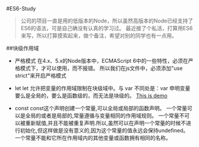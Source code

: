 #ES6-Study
>公司的项目一直是用的低版本的Node，所以虽然高版本的Node已经支持了ES6的语法，可是自己确没有认真的学习过。
>最近接了个私活，打算用ES6来写，所以打算摸索起来，做个备注，希望对别的同学也有一点用。

##块级作用域
*   严格模式
在4.x、5.x的Node版本中，ECMAScript 6中的一些特性，必须在严格模式下，才可以使用，而不报错。
所以我们在js文件中，必须添加"use strict"来开启严格模式

*   let
let 允许把变量的作用域限制在块级域中。与 var 不同处是：var 申明变量要么是全局的，要么是函数级的，而无法是块级的。
[This is demo](https://github.com/shadow88sky/es6-study/blob/master/let.js)

*   const
const这个声明创建一个常量,可以全局或局部的函数声明。
一个常量可以是全局的或者是局部的,常量遵循与变量相同的作用域规则。
一个常量不可以被重新赋值,并且不能被重复声明.所以,虽然可以在声明一个常量的时候不进行初始化,但这样做是没有意义的,因为这个常量的值永远会保持undefined。
一个常量不能和它所在作用域内的其他变量或函数拥有相同的名称。
